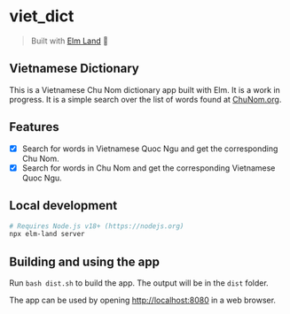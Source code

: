 # viet_dict
>
> Built with [Elm Land](https://elm.land) 🌈

## Vietnamese Dictionary

This is a Vietnamese Chu Nom dictionary app built with Elm. It is a work in progress.
It is a simple search over the list of words found at [ChuNom.org](https://chunom.org/pages/standard-list/?max=2000&download=1).

## Features

- [X] Search for words in Vietnamese Quoc Ngu and get the corresponding Chu Nom.
- [X] Search for words in Chu Nom and get the corresponding Vietnamese Quoc Ngu.

## Local development

```bash
# Requires Node.js v18+ (https://nodejs.org)
npx elm-land server
```

## Building and using the app

Run `bash dist.sh` to build the app. The output will be in the `dist` folder.

The app can be used by opening [http://localhost:8080](http://localhost:8080) in a web browser.
